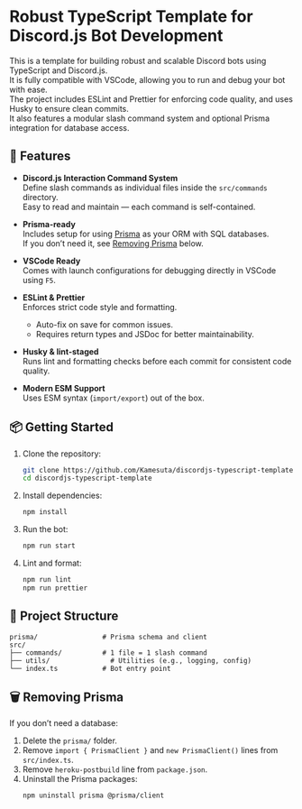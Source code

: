 # Robust TypeScript Template for Discord.js Bot Development

This is a template for building robust and scalable Discord bots using TypeScript and Discord.js.  
It is fully compatible with VSCode, allowing you to run and debug your bot with ease.  
The project includes ESLint and Prettier for enforcing code quality, and uses Husky to ensure clean commits.  
It also features a modular slash command system and optional Prisma integration for database access.

## 🚀 Features

- **Discord.js Interaction Command System**  
  Define slash commands as individual files inside the `src/commands` directory.  
  Easy to read and maintain — each command is self-contained.

- **Prisma-ready**  
  Includes setup for using [Prisma](https://www.prisma.io/) as your ORM with SQL databases.  
  If you don’t need it, see [Removing Prisma](#removing-prisma) below.

- **VSCode Ready**  
  Comes with launch configurations for debugging directly in VSCode using `F5`.

- **ESLint & Prettier**  
  Enforces strict code style and formatting.
  - Auto-fix on save for common issues.
  - Requires return types and JSDoc for better maintainability.

- **Husky & lint-staged**  
  Runs lint and formatting checks before each commit for consistent code quality.

- **Modern ESM Support**  
  Uses ESM syntax (`import/export`) out of the box.

## 📦 Getting Started

1. Clone the repository:
   ```bash
   git clone https://github.com/Kamesuta/discordjs-typescript-template.git
   cd discordjs-typescript-template
   ```

2. Install dependencies:
   ```bash
   npm install
   ```

3. Run the bot:
   ```bash
   npm run start
   ```

4. Lint and format:
   ```bash
   npm run lint
   npm run prettier
   ```

## 📁 Project Structure

```
prisma/                # Prisma schema and client
src/
├── commands/          # 1 file = 1 slash command
├── utils/               # Utilities (e.g., logging, config)
└── index.ts           # Bot entry point
```

## 🗑 Removing Prisma

If you don’t need a database:

1. Delete the `prisma/` folder.
2. Remove `import { PrismaClient }` and `new PrismaClient()` lines  from `src/index.ts`.
3. Remove `heroku-postbuild` line from `package.json`.
4. Uninstall the Prisma packages:
   ```bash
   npm uninstall prisma @prisma/client
   ```
